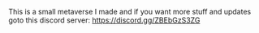 This is a small metaverse I made and if you want more stuff and updates goto this discord server: https://discord.gg/ZBEbGzS3ZG
